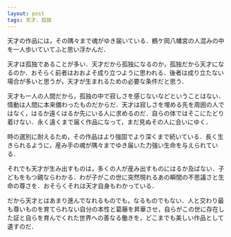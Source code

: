 ```yaml
---
layout: post
tags: 天才，孤独
---
```


天才の作品には，その隅々まで魂がゆき届いている．鶴ケ岡八幡宮の人混みの中を一人歩いていてふと思い浮かんだ．

天才は孤独であることが多い．天才だから孤独になるのか，孤独だから天才になるのか．おそらく前者はおおよそ成り立つように思われる．後者は成り立たない場合が多いと思うが，天才が生まれるための必要な条件だと思う．

天才も一人の人間だから，孤独の中で寂しさを感じないなどということはない．情動は人間に本来備わったものだからだ．天才は寂しさを埋める先を周囲の人ではなく，はるか遠くはるか先にいる人に求めるのだ．自らの体ではそこにたどり着けない．永く遠くまで届く作品になって，まだ見ぬその人に会いにゆく．

時の選別に耐えるため，その作品はより強固でより深くまで続いている．長く生きられるように，産み手の魂が隅々までゆき届いた力強い生命を与えられている．

それでも天才が生み出すものは，多くの人が産み出すものにはるか及ばない．子どもをもつ親ならわかる．わが子がこの世に突然現れるあの瞬間の不思議さと生命の尊さを．おそらくそれは天才自身もわかっている．

だから天才とはあまり進んでなれるものでも，なるものでもない．人と交わり最も尊いものを育てられない自分の本性と葛藤を昇華させ，自らがこの世に存在した証と自らを育んでくれた世界への善なる働きを，どこまでも美しい作品として遺すのだ．

